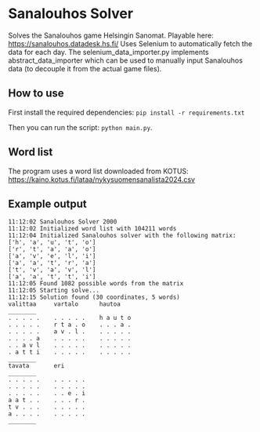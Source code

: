 # Sanalouhos Solver

Solves the Sanalouhos game Helsingin Sanomat. Playable here: https://sanalouhos.datadesk.hs.fi/
Uses Selenium to automatically fetch the data for each day. The selenium_data_importer.py implements abstract_data_importer which can be used to manually input Sanalouhos data (to decouple it from the actual game files).

## How to use

First install the required dependencies:
`pip install -r requirements.txt`

Then you can run the script:
`python main.py`.


## Word list
The program uses a word list downloaded from KOTUS: https://kaino.kotus.fi/lataa/nykysuomensanalista2024.csv

## Example output

```
11:12:02 Sanalouhos Solver 2000
11:12:02 Initialized word list with 104211 words
11:12:04 Initialized Sanalouhos solver with the following matrix:
['h', 'a', 'u', 't', 'o']
['r', 't', 'a', 'a', 'o']
['a', 'v', 'e', 'l', 'i']
['a', 'a', 't', 'r', 'a']
['t', 'v', 'a', 'v', 'l']
['a', 'a', 't', 't', 'i']
11:12:05 Found 1082 possible words from the matrix
11:12:05 Starting solve...
11:12:15 Solution found (30 coordinates, 5 words)
valittaa     vartalo      hautoa
________
. . . . .    . . . . .    h a u t o
. . . . .    r t a . o    . . . a .
. . . . .    a v . l .    . . . . .
. . . . a    . . . . .    . . . . .
. . a v l    . . . . .    . . . . .
. a t t i    . . . . .    . . . . .
________
tavata       eri
________
. . . . .    . . . . .
. . . . .    . . . . .
. . . . .    . . e . i
a a t . .    . . . r .
t v . . .    . . . . .
a . . . .    . . . . .
________
```